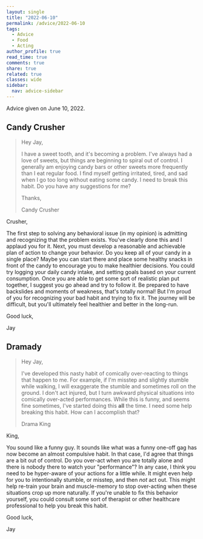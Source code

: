 ```yaml
---
layout: single
title: "2022-06-10"
permalink: /advice/2022-06-10
tags:
  - Advice
  - Food
  - Acting
author_profile: true
read_time: true
comments: true
share: true
related: true
classes: wide
sidebar:
  nav: advice-sidebar
---
```


Advice given on June 10, 2022.

## Candy Crusher

> Hey Jay,
>
> I have a sweet tooth, and it's becoming a problem. I've always had a love of
> sweets, but things are beginning to spiral out of control. I generally am
> enjoying candy bars or other sweets more frequently than I eat regular food.
> I find myself getting irritated, tired, and sad when I go too long without
> eating some candy. I need to break this habit. Do you have any suggestions
> for me?
>
> Thanks,
>
> Candy Crusher

Crusher,

The first step to solving any behavioral issue (in my opinion) is admitting and
recognizing that the problem exists. You've clearly done this and I applaud
you for it. Next, you must develop a reasonable and achievable plan of action
to change your behavior. Do you keep all of your candy in a single place? Maybe
you can start there and place some healthy snacks in front of the candy to
encourage you to make healthier decisions. You could try logging your daily
candy intake, and setting goals based on your current consumption. Once you are
able to get some sort of realistic plan put together, I suggest you go ahead
and try to follow it. Be prepared to have backslides and moments of weakness,
that's totally normal! But I'm proud of you for recognizing your bad habit and
trying to fix it. The journey will be difficult, but you'll ultimately
feel healthier and better in the long-run.

Good luck,

Jay


## Dramady

> Hey Jay,
>
> I've developed this nasty habit of comically over-reacting to things that
> happen to me. For example, if I'm misstep and slightly stumble while walking,
> I will exaggerate the stumble and sometimes roll on the ground. I don't act
> injured, but I turn awkward physical situations into comically over-acted
> performances. While this is funny, and seems fine sometimes, I've started
> doing this **all** the time. I need some help breaking this habit. How can I
> accomplish that?
>
> Drama King

King,

You sound like a funny guy. It sounds like what was a funny one-off gag has now
become an almost compulsive habit. In that case, I'd agree that things are a
bit out of control. Do you over-act when you are totally alone and there is
nobody there to watch your "performance"? In any case, I think you need to be
hyper-aware of your actions for a little while. It might even help for you to
intentionally stumble, or misstep, and then *not* act out. This might help
re-train your brain and muscle-memory to stop over-acting when these situations
crop up more naturally. If you're unable to fix this behavior yourself, you
could consult some sort of therapist or other healthcare professional to help
you break this habit.

Good luck,

Jay
